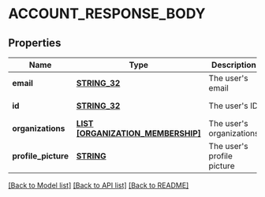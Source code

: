 # ACCOUNT_RESPONSE_BODY

## Properties
Name | Type | Description | Notes
------------ | ------------- | ------------- | -------------
**email** | [**STRING_32**](STRING_32.md) | The user&#39;s email | [default to null]
**id** | [**STRING_32**](STRING_32.md) | The user&#39;s ID | [default to null]
**organizations** | [**LIST [ORGANIZATION_MEMBERSHIP]**](OrganizationMembership.md) | The user&#39;s organizations | [default to null]
**profile_picture** | [**STRING**](STRING.md) | The user&#39;s profile picture | [optional] [default to null]

[[Back to Model list]](../README.md#documentation-for-models) [[Back to API list]](../README.md#documentation-for-api-endpoints) [[Back to README]](../README.md)


